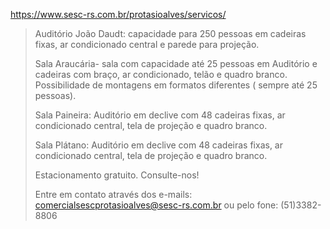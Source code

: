 https://www.sesc-rs.com.br/protasioalves/servicos/

> Auditório João Daudt: capacidade para 250 pessoas em cadeiras fixas, ar condicionado central e parede para projeção.
> 
> Sala Araucária- sala com capacidade até 25 pessoas em Auditório e cadeiras com braço, ar condicionado, telão e quadro branco. Possibilidade de montagens em formatos diferentes ( sempre até 25 pessoas).
> 
> Sala Paineira: Auditório em declive com 48 cadeiras fixas, ar condicionado central, tela de projeção e quadro branco.
> 
> Sala Plátano: Auditório em declive com 48 cadeiras fixas, ar condicionado central, tela de projeção e quadro branco.
> 
> Estacionamento gratuito.
> Consulte-nos!
>
> Entre em contato através dos e-mails:  comercialsescprotasioalves@sesc-rs.com.br ou pelo fone: (51)3382-8806

